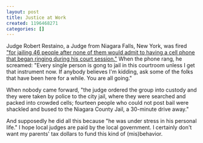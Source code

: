 ```yaml
---
layout: post
title: Justice at Work
created: 1196468271
categories: []
---
```

Judge Robert Restaino, a Judge from Niagara Falls, New York, was fired ["for jailing 46 people after none of them would admit to having a cell phone that began ringing during his court session."](http://www.metro.co.uk/weird/article.html?in_article_id=77359) When the phone rang, he screamed: "Every single person is gong to jail in this courtroom unless I get that instrument now. If anybody believes I'm kidding, ask some of the folks that have been here for a while. You are all going."

When nobody came forward, "the judge ordered the group into custody and they were taken by police to the city jail, where they were searched and packed into crowded cells; fourteen people who could not post bail were shackled and bused to the Niagara County Jail, a 30-minute drive away."

And supposedly he did all this because "he was under stress in his personal life." I hope local judges are paid by the local government. I certainly don't want my parents' tax dollars to fund this kind of (mis)behavior.
